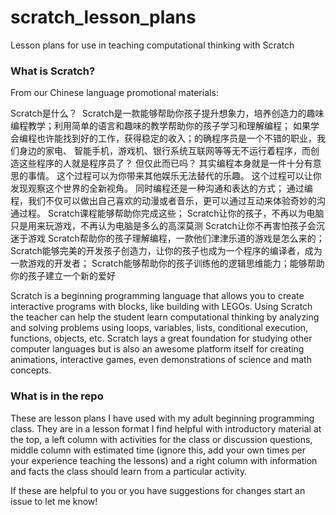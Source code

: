 # scratch_lesson_plans
Lesson plans for use in teaching computational thinking with Scratch

### What is Scratch?

From our Chinese language promotional materials:

Scratch是什么？ 
Scratch是一款能够帮助你孩子提升想象力，培养创造力的趣味编程教学；利用简单的语言和趣味的教学帮助你的孩子学习和理解编程；
如果学会编程也许能找到好的工作，获得稳定的收入；的确程序员是一个不错的职业，我们身边的家电、 智能手机，游戏机、银行系统互联网等等无不运行着程序，而创造这些程序的人就是程序员了？
但仅此而已吗？
其实编程本身就是一件十分有意思的事情。
这个过程可以为你带来其他娱乐无法替代的乐趣。
这个过程可以让你发现观察这个世界的全新视角。
同时编程还是一种沟通和表达的方式；
通过编程，我们不仅可以做出自己喜欢的动漫或者音乐，更可以通过互动来体验奇妙的沟通过程。
Scratch课程能够帮助你完成这些；
Scratch让你的孩子，不再以为电脑只是用来玩游戏，不再认为电脑是多么的高深莫测
Scratch让你不再害怕孩子会沉迷于游戏
Scratch帮助你的孩子理解编程，一款他们津津乐道的游戏是怎么来的；
Scratch能够完美的开发孩子创造力，让你的孩子也成为一个程序的编译者，成为一款游戏的开发者；
Scratch能够帮助你的孩子训练他的逻辑思维能力；能够帮助你的孩子建立一个新的爱好

Scratch is a beginning programming language that allows you to create interactive programs with blocks, like building with LEGOs.  Using Scratch the teacher can help the student learn computational thinking by analyzing and solving problems using loops, variables, lists, conditional execution, functions, objects, etc.  Scratch lays a great foundation for studying other computer languages but is also an awesome platform itself for creating animations, interactive games, even demonstrations of science and math concepts.

### What is in the repo

These are lesson plans I have used with my adult beginning programming class.  They are in a lesson format I find helpful with introductory material at the top, a left column with activities for the class or discussion questions, middle column with estimated time (ignore this, add your own times per your experience teaching the lessons) and a right column with information and facts the class should learn from a particular activity.

If these are helpful to you or you have suggestions for changes start an issue to let me know!
